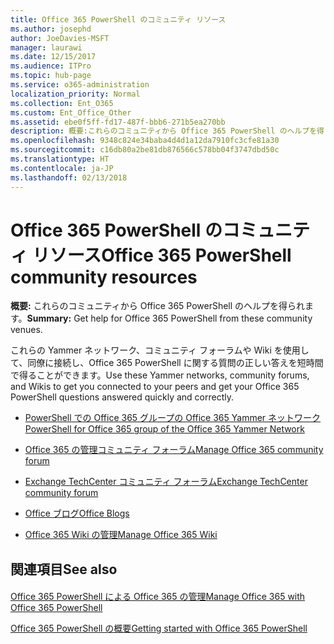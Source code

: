```yaml
---
title: Office 365 PowerShell のコミュニティ リソース
ms.author: josephd
author: JoeDavies-MSFT
manager: laurawi
ms.date: 12/15/2017
ms.audience: ITPro
ms.topic: hub-page
ms.service: o365-administration
localization_priority: Normal
ms.collection: Ent_O365
ms.custom: Ent_Office_Other
ms.assetid: ebe0f5ff-fd17-487f-bbb6-271b5ea270bb
description: 概要:これらのコミュニティから Office 365 PowerShell のヘルプを得られます。
ms.openlocfilehash: 9348c824e34baba4d4d1a12da7910fc3cfe81a30
ms.sourcegitcommit: c16db80a2be81db876566c578bb04f3747dbd50c
ms.translationtype: HT
ms.contentlocale: ja-JP
ms.lasthandoff: 02/13/2018
---
```

# <a name="office-365-powershell-community-resources"></a><span data-ttu-id="b53a1-103">Office 365 PowerShell のコミュニティ リソース</span><span class="sxs-lookup"><span data-stu-id="b53a1-103">Office 365 PowerShell community resources</span></span>

 <span data-ttu-id="b53a1-104">**概要:** これらのコミュニティから Office 365 PowerShell のヘルプを得られます。</span><span class="sxs-lookup"><span data-stu-id="b53a1-104">**Summary:** Get help for Office 365 PowerShell from these community venues.</span></span>
  
<span data-ttu-id="b53a1-105">これらの Yammer ネットワーク、コミュニティ フォーラムや Wiki を使用して、同僚に接続し、Office 365 PowerShell に関する質問の正しい答えを短時間で得ることができます。</span><span class="sxs-lookup"><span data-stu-id="b53a1-105">Use these Yammer networks, community forums, and Wikis to get you connected to your peers and get your Office 365 PowerShell questions answered quickly and correctly.</span></span> 
  
- [<span data-ttu-id="b53a1-106">PowerShell での Office 365 グループの Office 365 Yammer ネットワーク</span><span class="sxs-lookup"><span data-stu-id="b53a1-106">PowerShell for Office 365 group of the Office 365 Yammer Network</span></span>](https://www.yammer.com/itpronetwork/#/threads/inGroup?type=in_group&amp;feedId=4632269)
    
- [<span data-ttu-id="b53a1-107">Office 365 の管理コミュニティ フォーラム</span><span class="sxs-lookup"><span data-stu-id="b53a1-107">Manage Office 365 community forum</span></span>](https://community.office365.com/ja-JP/f/148.aspx)
    
- [<span data-ttu-id="b53a1-108">Exchange TechCenter コミュニティ フォーラム</span><span class="sxs-lookup"><span data-stu-id="b53a1-108">Exchange TechCenter community forum</span></span>](https://social.technet.microsoft.com/Forums/exchange/en-US/home?forum=exchangesvrgeneral)
    
- [<span data-ttu-id="b53a1-109">Office ブログ</span><span class="sxs-lookup"><span data-stu-id="b53a1-109">Office Blogs</span></span>](https://blogs.office.com/)
    
- [<span data-ttu-id="b53a1-110">Office 365 Wiki の管理</span><span class="sxs-lookup"><span data-stu-id="b53a1-110">Manage Office 365 Wiki</span></span>](https://community.office365.com/ja-JP/w/manage/default.aspx)
    
## <a name="see-also"></a><span data-ttu-id="b53a1-111">関連項目</span><span class="sxs-lookup"><span data-stu-id="b53a1-111">See also</span></span>

#### 

[<span data-ttu-id="b53a1-112">Office 365 PowerShell による Office 365 の管理</span><span class="sxs-lookup"><span data-stu-id="b53a1-112">Manage Office 365 with Office 365 PowerShell</span></span>](manage-office-365-with-office-365-powershell.md)
  
[<span data-ttu-id="b53a1-113">Office 365 PowerShell の概要</span><span class="sxs-lookup"><span data-stu-id="b53a1-113">Getting started with Office 365 PowerShell</span></span>](getting-started-with-office-365-powershell.md)

